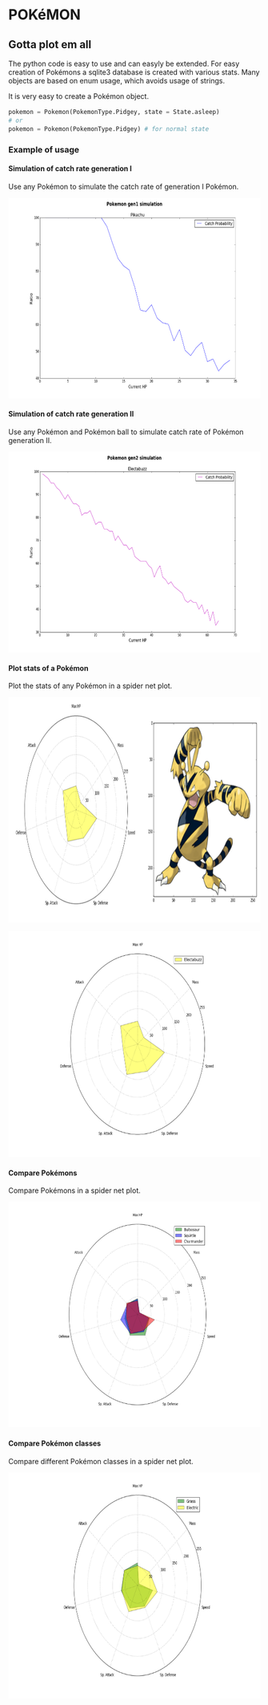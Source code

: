 # POKéMON

## Gotta plot em all

The python code is easy to use and can easyly be extended. For easy creation of Pokémons a sqlite3 database is created with various stats. Many objects are based on enum usage, which avoids usage of strings.

It is very easy to create a Pokémon object.

```python
pokemon = Pokemon(PokemonType.Pidgey, state = State.asleep)
# or
pokemon = Pokemon(PokemonType.Pidgey) # for normal state 
```

### Example of usage

#### Simulation of catch rate generation I
Use any Pokémon to simulate the catch rate of generation I Pokémon.
<p align="center">
<img src="images/catch1.png" height="400" alt="Screenshot"/>
</p>

#### Simulation of catch rate generation II
Use any Pokémon and Pokémon ball to simulate catch rate of Pokémon generation II.

<p align="center">
<img src="images/catch2.png" height="400" alt="Screenshot"/>
</p>

#### Plot stats of a Pokémon
Plot the stats of any Pokémon in a spider net plot.

<p align="center">
<img src="images/plot_single.png" height="450" alt="Screenshot"/>
</p>

<p align="center">
<img src="images/plot_pokemon.png" height="450" alt="Screenshot"/>
</p>

#### Compare Pokémons
Compare Pokémons in a spider net plot.

<p align="center">
<img src="images/plot_pokemons.png" height="450" alt="Screenshot"/>
</p>

#### Compare Pokémon classes
Compare different Pokémon classes in a spider net plot.

<p align="center">
<img src="images/compare_classes.png" height="450" alt="Screenshot"/>
</p>